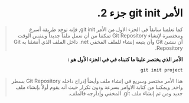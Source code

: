 <div dir="rtl">

# الأمر git init جزء 2.

> كما تعلمنا سابقاً في الجزء الاول من الأمر git init, فإنه توجد طريقة أسرع ومختصرة لإنشاء Git Repository تمكننا من أن نعمل ملفاً جديداً وبنفس الوقت أن ننشئ Git وأن يتبعه إنشاء للملف المخفي net. داخل الملف الذي أنشئنا به Git Repository.

**الأمر الذي يختصر علينا ما كتبناه في في الجزء الأول هو :**

`git init project`

> هذا الأمر مختصر وسريع في إنشاء ملف وأيضاً إدراج داخله Git Repository بسطر واحد, ويمكننا من كتابة الاوامر بسرعة ودون تكرار حيث أنه يقوم أولاً بإنشاء ملف جديد ومن ثم إنشاء ملف git. المخفي وإدارجه فالملف.



</div>